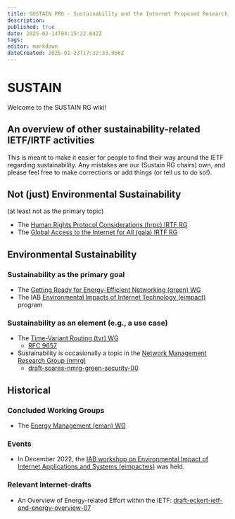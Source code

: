 ```yaml
---
title: SUSTAIN PRG - Sustainability and the Internet Proposed Research Group
description: 
published: true
date: 2025-02-14T04:15:22.642Z
tags: 
editor: markdown
dateCreated: 2025-01-23T17:32:33.956Z
---
```


# SUSTAIN

Welcome to the SUSTAIN RG wiki!


## An overview of other sustainability-related IETF/IRTF activities

This is meant to make it easier for people to find their way around the IETF regarding sustainability. Any mistakes are our (Sustain RG chairs) own, and please feel free to make corrections or add things (or tell us to do so!).

## Not (just) Environmental Sustainability

(at least not as the primary topic)

- The [Human Rights Protocol Considerations (hrpc) IRTF RG](https://datatracker.ietf.org/rg/hrpc/about/)
- The [Global Access to the Internet for All (gaia) IRTF RG](https://datatracker.ietf.org/rg/gaia/about/)

## Environmental Sustainability

### Sustainability as the primary goal

- The [Getting Ready for Energy-Efficient Networking (green) WG](https://datatracker.ietf.org/wg/green/about/)
- The IAB [Environmental Impacts of Internet Technology (eimpact)](https://datatracker.ietf.org/group/eimpact/about/) program

### Sustainability as an element (e.g., a use case)

- The [Time-Variant Routing (tvr) WG](https://datatracker.ietf.org/wg/tvr/about/)
  - [RFC 9657](https://datatracker.ietf.org/doc/rfc9657/)
- Sustainability is occasionally a topic in the [Network Management Research Group (nmrg)](https://datatracker.ietf.org/rg/nmrg/about/)
  - [draft-soares-nmrg-green-security-00](https://datatracker.ietf.org/doc/draft-soares-nmrg-green-security/)

## Historical

### Concluded Working Groups

- The [Energy Management (eman) WG](https://datatracker.ietf.org/wg/eman/about/)

### Events

- In December 2022, the [IAB workshop on Environmental Impact of Internet Applications and Systems (eimpactws)](https://datatracker.ietf.org/group/eimpactws/about/) was held.

### Relevant Internet-drafts

- An Overview of Energy-related Effort within the IETF: [draft-eckert-ietf-and-energy-overview-07](https://datatracker.ietf.org/doc/draft-eckert-ietf-and-energy-overview/)
